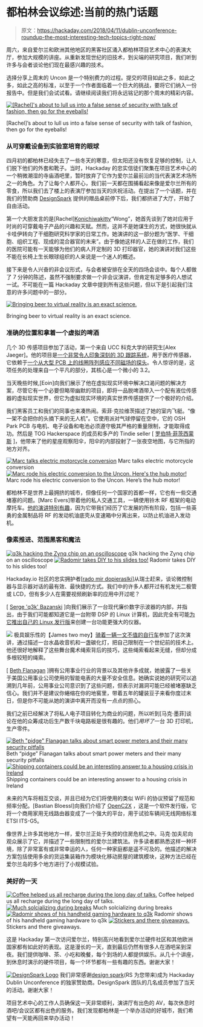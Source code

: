 # 都柏林会议综述:当前的热门话题

> 原文：<https://hackaday.com/2018/04/11/dublin-unconference-roundup-the-most-interesting-tech-topics-right-now/>

周六，来自爱尔兰和欧洲其他地区的黑客社区涌入都柏林项目艺术中心的表演大厅，参加大规模的讲座。从重新发现世纪的旧技术，到尖端的研究项目，我们听到许多与会者谈论他们现在最感兴趣的技术。

选择分享上周末的 Uncon 是一个特别费力的过程。提交的项目如此之多，如此之多，如此之高的标准，以至于一个作者面临着一个巨大的挑战，要将它们纳入一份报告中。但是我们会试试看。请继续阅读我们将永远铭记的那个周末的精彩内容。

[![[Rachel]'s about to lull us into a false sense of security with talk of fashion, then go for the eyeballs!](img/c906be83b4904f3e8e3a9b31eb4b17e6.png)](https://hackaday.com/wp-content/uploads/2018/04/rachel-konichiwakitty.jpg)

[Rachel]’s about to lull us into a false sense of security with talk of fashion, then go for the eyeballs!

### 从可穿戴设备到实验室培育的眼球

四月初的都柏林已经失去了一些冬天的寒意，但太阳还没有恢复足够的控制，让人们脱下他们的外套和靴子。当时，Hackaday 的忠实信徒们聚集在项目艺术中心的一个稍微潮湿的寺庙酒吧里，暂时放弃了它作为爱尔兰最前沿的当代表演艺术场所之一的角色。为了让每个人都开心，我们前一天都在围捕看起来像是爱尔兰所有的零食，所以我们去了楼上的表演厅参加当天的庆祝活动。在提出了一个话题，并在我们的赞助商 [DesignSpark](https://www.rs-online.com/designspark/home) 提供的赠品桌前停下后，我们都挤进了大厅，开始了自由活动。

第一个大胆发言的是[Rachel][Konichiwakitty](http://www.konichiwakitty.com/)“Wong”，她首先谈到了她对应用于时尚的可穿戴电子产品的兴趣和天赋。然而，这并不是她谋生的方式，她很快就从卡哇伊转向了干细胞研究科学家的日常工作。她演讲的这一部分题为“医学、干细胞、组织工程、现成的混合器官的未来”。由于像她这样的人正在做的工作，我们的医院可能有一天能够为他们的病人开定制的 3D 打印器官，她的演讲对我们这些不能在长椅上生长眼球组织的人来说是一个迷人的概述。

接下来是令人兴奋的非会议形式，与会者被安排在全天的四场会谈中。每个人都做了 7 分钟的陈述，虽然不强制要求做一个非会议演讲，但肯定有足够多的人想试一试。不可能在一篇 Hackaday 文章中提到所有这些问题，但以下是引起我们注意的许多问题中的一部分。

[![Bringing beer to virtual reality is an exact science.](img/78fbf14be5c13db8eebe275d981a484c.png)](https://hackaday.com/wp-content/uploads/2018/04/eoin-beer.jpg)

Bringing beer to virtual reality is an exact science.

### 准确的位置和拿着一个虚拟的啤酒

几个 3D 传感项目参加了活动，第一个来自 UCC 科克大学的研究生[Alex Jaeger]。他的项目是[一个非常令人印象深刻的 3D 跟踪系统](https://www.youtube.com/watch?v=44rin3eplZE)，用于医疗传感器，它依赖于[一个从大型 PCB 上的线圈阵列感应不同磁场的探头](https://twitter.com/hackaday/status/982629588873416705)。令人惊讶的是，这项任务的处理来自一个平凡的部分，其核心是一个微小的 3.2。

当天晚些时候,[Eoin]向我们展示了他在虚拟现实环境中解决口渴问题的解决方案，尽管它有一个必要但略带幽默的项目，即将一品脱啤酒带入一个配有液位传感器的虚拟现实世界，但它为虚拟现实环境的真实世界传感提供了一个极好的介绍。

我们黑客员工和我们的同事也来凑热闹。索菲·克拉维茨描述了她的室内飞艇。“像一架不会把你的头摘下来的无人机”。它使用派对气球停留在空中，它的 OSH Park PCB 与电机、电子设备和电池必须遵守极其严格的重量限制，才能取得成功。然后是 TOG Hackerspace 的成员和多产的 Tindie seller [ [罗伯特·菲茨西蒙斯](https://twitter.com/partfusion) ]，他带来了他的星座观察阳伞，阳伞的内部投射了一张夜空地图，与它所指的地方对齐。

 [![Marc talks electric motorcycle conversion](img/139615a448007872a95d3a0f48705476.png "hacking-electric-motorbike")](https://hackaday.com/2018/04/11/dublin-unconference-roundup-the-most-interesting-tech-topics-right-now/hacking-electric-motorbike/) Marc talks electric motorcycle conversion [![Marc rode his electric conversion to the Uncon. Here's the hub motor!](img/3382715872de36e4fe9ff25e2fbbd703.png "IMG_20180407_220522")](https://hackaday.com/2018/04/11/dublin-unconference-roundup-the-most-interesting-tech-topics-right-now/img_20180407_220522/) Marc rode his electric conversion to the Uncon. Here’s the hub motor!

都柏林不是世界上最拥挤的城市，但像任何一个国家的首都一样，它也有一些交通堵塞的问题。[Marc Evers]带着他的私人交通工具，一辆使用铃木 RF 框架的电动摩托车。[他的演讲特别有趣](https://www.slideshare.net/MarcAurelEvers/hackaday-unconference-dublin-2018)，因为它带我们经历了它发展的所有阶段，包括一些英勇的金属制品将 RF 的发动机油底壳从变速箱中分离出来，以防止机油进入发动机。

### 像素推进、范围黑客和魔法

 [![q3k hacking the Zynq chip on an oscilloscope](img/85c7af3d8c22625915f3fe68d4ec8ead.png "q3k-hacking-oscilloscopes")](https://hackaday.com/2018/04/11/dublin-unconference-roundup-the-most-interesting-tech-topics-right-now/q3k-hacking-oscilloscopes/) q3k hacking the Zynq chip on an oscilloscope [![Radomir takes DIY to his slides too!](img/37997ad27fea4d2a2b64ea36368472d5.png "radomir-hand-drawn")](https://hackaday.com/2018/04/11/dublin-unconference-roundup-the-most-interesting-tech-topics-right-now/radomir-hand-drawn/) Radomir takes DIY to his slides too!

Hackaday.io 社区的忠实拥护者[[rado mir dopieraslki](https://hackaday.io/deshipu)]从瑞士赶来，谈论微控制器与显示器对话的最有效、最快捷的方式。我们中的许多人都开过有机发光二极管或 LCD，但有多少人在需要视频刷新率的应用中开过呢？

[ [Serge 'q3k' Bazanski](https://twitter.com/q3k) ]向我们展示了一台现代廉价数字示波器的内部，并指出，由于我们可能都知道它是一台附带 DSP 的 Linux 计算机，因此完全有可能[为它推出自己的 Linux 发行版](https://twitter.com/q3k/status/965009852719394816)来创建一台功能更强大的仪器。

[![](img/d365fa426a3f98b0f67905bc0041b050.png)](https://hackaday.com/wp-content/uploads/2018/04/img_20180407_152647.jpg) 极具娱乐性的【James two mey】[骑着一辆一文不值的自行车](https://twitter.com/DesignSparkRS/status/982626857379160064)参加了这次演讲，通过描述一台水晶收音机和一盏碳化灯，把自己限制在一个世纪前的技术上。他还很好地解释了这些舞台魔术绳索背后的技巧，这些绳索看起来无缝，但却分成多根较短的绳索。

[ [Beth Flanagan](https://www.toganlabs.com/) ]拥有公用事业行业的背景以及其他许多成就，她披露了一些关于美国公用事业公司使用的智能电表的大量不安全信息。她确实说她的研究可以追溯到几年前，公用事业公司意识到了这些问题，但表示对漏洞可能已经被堵塞缺乏信心。我们并不是建议你蜷缩在你的地窖里，带着五年的罐装豆子来看你度过末日，但是你不可能从她的演讲中离开而没有一点点的担心。

我们之前已经解决了将私人电子项目转化为商业的问题，所以听到[马克·墨菲]谈论在他的众筹成功后生产数千块电路板是很有趣的。他们*用坏了*一台 3D 打印机，生产零件。

 [![Beth "pidge" Flanagan talks about smart power meters and their many security pitfalls](img/a96ab30980dee2499ae5e58ab9392e9b.png "DSC_0770")](https://hackaday.com/2018/04/11/dublin-unconference-roundup-the-most-interesting-tech-topics-right-now/dsc_0770/) Beth “pidge” Flanagan talks about smart power meters and their many security pitfalls [![Shipping containers could be an interesting answer to a housing crisis in Ireland](img/22bfec89bee31bc6e222f2e93cb84762.png "DSC_0784")](https://hackaday.com/2018/04/11/dublin-unconference-roundup-the-most-interesting-tech-topics-right-now/dsc_0784-2/) Shipping containers could be an interesting answer to a housing crisis in Ireland

未来的汽车将相互交谈，并且已经为它们将使用的类似 WiFi 的协议预留了规范和频率分配。[Bastian Bloessl]向我们介绍了 [OpenC2X](http://www.ccs-labs.org/software/openc2x/) ，这是一个软件发行版，它将一个商用家用无线路由器变成了一个强大的平台，用于试验车辆间无线网络标准 ETSI ITS-G5。

像世界上许多其他地方一样，爱尔兰正处于失控的住房危机之中。马克·加夫尼向观众展示了它，并描述了一些限制性的爱尔兰建筑法。许多读者都熟悉这样一种环境，除了非常富有或非常幸运的人，任何一种家庭都是遥不可及的。他描述的解决方案包括使用多余的货运集装箱作为模块化移动房屋的建筑模块，这种方法已经在爱尔兰岛的多个地方进行了小规模试验。

### 美好的一天

 [![Coffee helped us all recharge during the long day of talks.](img/ab6168e1a1ca597290f8f7bb1234bde2.png "bar-socialising")](https://hackaday.com/2018/04/11/dublin-unconference-roundup-the-most-interesting-tech-topics-right-now/bar-socialising/) Coffee helped us all recharge during the long day of talks. [![Much solcializing during breaks](img/37d14e0cc342e6074527d10496eb340d.png "DSC_0642")](https://hackaday.com/2018/04/11/dublin-unconference-roundup-the-most-interesting-tech-topics-right-now/dsc_0642/) Much solcializing during breaks [![Radomir shows of his handheld gaming hardware to q3k](img/2c0e5ae8e269a7d39117910b9ccb3521.png "DSC_0632")](https://hackaday.com/2018/04/11/dublin-unconference-roundup-the-most-interesting-tech-topics-right-now/dsc_0632/) Radomir shows of his handheld gaming hardware to q3k [![Stickers and there giveaways.](img/8750af0af36e3adb5e7253c0519ae131.png "DSC_0635")](https://hackaday.com/2018/04/11/dublin-unconference-roundup-the-most-interesting-tech-topics-right-now/dsc_0635/) Stickers and there giveaways.

这是 Hackaday 第一次访问爱尔兰，特别高兴地看到爱尔兰硬件社区和其他欧洲国家都有如此好的表现。这是漫长的一天，直到最后仍然有很多人在酒吧呆到深夜。我们提供咖啡、茶、小吃和晚餐，每个到场的人都提供娱乐。从几十个讲座，到休息时演示的硬件项目，每一个环节都有一些有趣的东西。谢谢大家！

[![DesignSpark Logo](img/a521a0106be31efbe55207d367edfa6c.png)](https://hackaday.com/wp-content/uploads/2017/07/ds_logo_reverse_with_rs_web-with-spacing-darkbg.png) 我们非常感谢[design spark](https://www.rs-online.com/designspark/home)(RS 为您带来)成为 Hackaday Dublin Unconference 的独家赞助商。DesignSpark 团队的几名成员参加了当天的活动。谢谢大家！

项目艺术中心的工作人员确保这一天非常顺利，演讲厅有出色的 AV，每次休息时酒吧/会议区都有出色的服务。我们发现都柏林是一个举办活动的好城市，我们希望有一天能再回来举办活动！